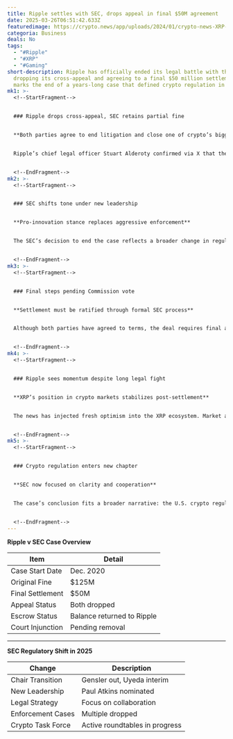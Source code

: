 ```yaml
---
title: Ripple settles with SEC, drops appeal in final $50M agreement
date: 2025-03-26T06:51:42.633Z
featuredimage: https://crypto.news/app/uploads/2024/01/crypto-news-XRP-Ripple-option02.webp
categoria: Business
deals: No
tags:
  - "#Ripple"
  - "#XRP"
  - "#Gaming"
short-description: Ripple has officially ended its legal battle with the SEC by
  dropping its cross-appeal and agreeing to a final $50 million settlement. This
  marks the end of a years-long case that defined crypto regulation in the U.S.
mk1: >-
  <!--StartFragment-->


  ### Ripple drops cross-appeal, SEC retains partial fine


  **Both parties agree to end litigation and close one of crypto’s biggest legal battles**


  Ripple’s chief legal officer Stuart Alderoty confirmed via X that the company has withdrawn its appeal after the SEC dropped its own last week. As part of the final deal, Ripple will pay $50 million out of the original $125 million fine, with the rest returned to the company from escrow. This effectively concludes a case that began in December 2020.


  <!--EndFragment-->
mk2: >-
  <!--StartFragment-->


  ### SEC shifts tone under new leadership


  **Pro-innovation stance replaces aggressive enforcement**


  The SEC’s decision to end the case reflects a broader change in regulatory attitude. Since the departure of former Chair Gary Gensler, the agency has dropped multiple high-profile lawsuits, including against Coinbase and Kraken. Interim Chair Mark Uyeda has promoted dialogue, while the Crypto Task Force—now led by Commissioner Hester Peirce—has launched industry roundtables.


  <!--EndFragment-->
mk3: >-
  <!--StartFragment-->


  ### Final steps pending Commission vote


  **Settlement must be ratified through formal SEC process**


  Although both parties have agreed to terms, the deal requires final approval from the Commission and procedural completion in court. Once done, Judge Analisa Torres is expected to lift the injunction imposed on Ripple. Legal observers believe the vote is a formality and that the resolution signals closure.


  <!--EndFragment-->
mk4: >-
  <!--StartFragment-->


  ### Ripple sees momentum despite long legal fight


  **XRP’s position in crypto markets stabilizes post-settlement**


  The news has injected fresh optimism into the XRP ecosystem. Market analysts believe the resolution removes a significant overhang for Ripple and XRP, potentially paving the way for institutional adoption. Ripple CEO Brad Garlinghouse has previously hinted at ambitions to rival SWIFT in cross-border payments.


  <!--EndFragment-->
mk5: >-
  <!--StartFragment-->


  ### Crypto regulation enters new chapter


  **SEC now focused on clarity and cooperation**


  The case’s conclusion fits a broader narrative: the U.S. crypto regulatory landscape is undergoing transformation. Trump’s expected SEC Chair nominee Paul Atkins is seen as crypto-friendly, and regulators are now prioritizing engagement over enforcement. Industry insiders anticipate a friendlier environment for digital asset innovation in the months ahead.


  <!--EndFragment-->
---
```

<!--StartFragment-->

**Ripple v SEC Case Overview**

| Item             | Detail                     |
| ---------------- | -------------------------- |
| Case Start Date  | Dec. 2020                  |
| Original Fine    | $125M                      |
| Final Settlement | $50M                       |
| Appeal Status    | Both dropped               |
| Escrow Status    | Balance returned to Ripple |
| Court Injunction | Pending removal            |

- - -

**SEC Regulatory Shift in 2025**

| Change            | Description                    |
| ----------------- | ------------------------------ |
| Chair Transition  | Gensler out, Uyeda interim     |
| New Leadership    | Paul Atkins nominated          |
| Legal Strategy    | Focus on collaboration         |
| Enforcement Cases | Multiple dropped               |
| Crypto Task Force | Active roundtables in progress |

<!--EndFragment-->